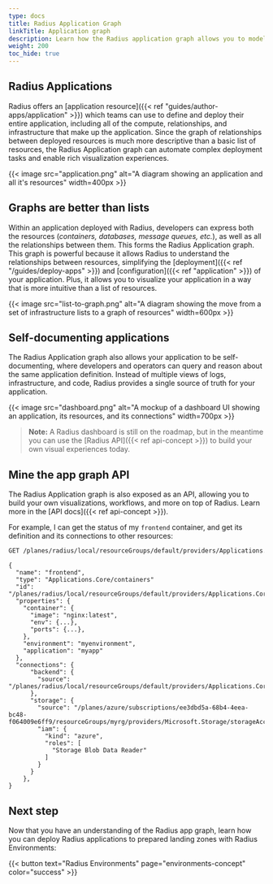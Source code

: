 ```yaml
---
type: docs
title: Radius Application Graph
linkTitle: Application graph
description: Learn how the Radius application graph allows you to model your entire application
weight: 200
toc_hide: true
---
```


## Radius Applications

Radius offers an [application resource]({{< ref "guides/author-apps/application" >}}) which teams can use to define and deploy their entire application, including all of the compute, relationships, and infrastructure that make up the application. Since the graph of relationships between deployed resources is much more descriptive than a basic list of resources, the Radius Application graph can automate complex deployment tasks and enable rich visualization experiences.

{{< image src="application.png" alt="A diagram showing an application and all it's resources" width=400px >}}

## Graphs are better than lists

Within an application deployed with Radius, developers can express both the resources (_containers, databases, message queues, etc._), as well as all the relationships between them. This forms the Radius Application graph. This graph is powerful because it allows Radius to understand the relationships between resources, simplifying the [deployment]({{< ref "/guides/deploy-apps" >}}) and [configuration]({{< ref "application" >}}) of your application. Plus, it allows you to visualize your application in a way that is more intuitive than a list of resources.

{{< image src="list-to-graph.png" alt="A diagram showing the move from a set of infrastructure lists to a graph of resources" width=600px >}}

## Self-documenting applications

The Radius Application graph also allows your application to be self-documenting, where developers and operators can query and reason about the same application definition. Instead of multiple views of logs, infrastructure, and code, Radius provides a single source of truth for your application.

{{< image src="dashboard.png" alt="A mockup of a dashboard UI showing an application, its resources, and its connections" width=700px >}}

> **Note:** A Radius dashboard is still on the roadmap, but in the meantime you can use the [Radius API]({{< ref api-concept >}}) to build your own visual experiences today.

## Mine the app graph API

The Radius Application graph is also exposed as an API, allowing you to build your own visualizations, workflows, and more on top of Radius. Learn more in the [API docs]({{< ref api-concept >}}).

For example, I can get the status of my `frontend` container, and get its definition and its connections to other resources:

```bash
GET /planes/radius/local/resourceGroups/default/providers/Applications.Core/containers/frontend
```

```
{
  "name": "frontend",
  "type": "Applications.Core/containers"
  "id": "/planes/radius/local/resourceGroups/default/providers/Applications.Core/containers/frontend",
  "properties": {
    "container": {
      "image": "nginx:latest",
      "env": {...},
      "ports": {...},
    },
    "environment": "myenvironment",
    "application": "myapp"
  },
  "connections": {
      "backend": {
        "source": "/planes/radius/local/resourceGroups/default/providers/Applications.Core/containers/backend",
      },
      "storage": {
        "source": "/planes/azure/subscriptions/ee3dbd5a-68b4-4eea-bc48-f064009e6ff9/resourceGroups/myrg/providers/Microsoft.Storage/storageAccounts/mystorage",
        "iam": {
          "kind": "azure",
          "roles": [
            "Storage Blob Data Reader"
          ]
        }
      }
    },
}
```

## Next step

Now that you have an understanding of the Radius app graph, learn how you can deploy Radius applications to prepared landing zones with Radius Environments:

{{< button text="Radius Environments" page="environments-concept" color="success" >}}
